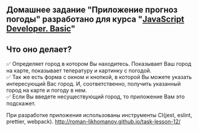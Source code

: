 ## Домашнее задание "Приложение прогноз погоды" разработано для курса "[JavaScript Developer. Basic](https://otus.ru/lessons/javascript-basic/?int_source=courses_catalog&int_term=programming)"

## Что оно делает?

:white_check_mark: Определяет город в котором Вы находитесь. Показывает Ваш город на карте, показывает тепературу и картинку с погодой.  
:white_check_mark: Так же есть форма с окном и кнопкой, в которой Вы можете указать интересующий Вас город. И, соответственно, получить указанный город на карте и погоду в нем.  
:white_check_mark: Если Вы введете несуществующий город, то приложение Вам это подскажет.

При разработке приложения использованы инструменты CI(jest, eslint, prettier, webpack).
http://roman-likhomanov.github.io/task-lesson-12/
